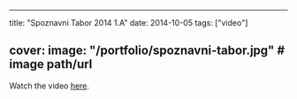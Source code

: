 
---
title: "Spoznavni Tabor 2014 1.A"
date: 2014-10-05
tags: ["video"]

cover:
  image: "/portfolio/spoznavni-tabor.jpg" # image path/url
---

Watch the video [here](https://www.youtube.com/watch?v=lLeK3BlKZM4).


